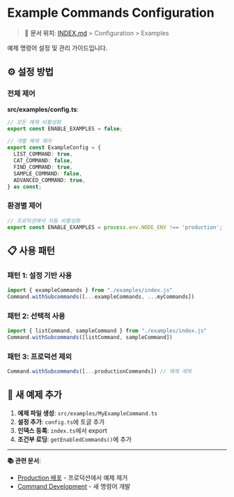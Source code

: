 # Example Commands Configuration

> 🔗 **문서 위치**: [INDEX.md](../INDEX.md) > Configuration > Examples

예제 명령어 설정 및 관리 가이드입니다.

## ⚙️ 설정 방법

### 전체 제어

**src/examples/config.ts**:
```typescript
// 모든 예제 비활성화
export const ENABLE_EXAMPLES = false;

// 개별 예제 제어
export const ExampleConfig = {
  LIST_COMMAND: true,
  CAT_COMMAND: false,
  FIND_COMMAND: true,
  SAMPLE_COMMAND: false,
  ADVANCED_COMMAND: true,
} as const;
```

### 환경별 제어

```typescript
// 프로덕션에서 자동 비활성화
export const ENABLE_EXAMPLES = process.env.NODE_ENV !== 'production';
```

## 📋 사용 패턴

### 패턴 1: 설정 기반 사용
```typescript
import { exampleCommands } from "./examples/index.js"
Command.withSubcommands([...exampleCommands, ...myCommands])
```

### 패턴 2: 선택적 사용  
```typescript
import { listCommand, sampleCommand } from "./examples/index.js"
Command.withSubcommands([listCommand, sampleCommand])
```

### 패턴 3: 프로덕션 제외
```typescript
Command.withSubcommands([...productionCommands]) // 예제 제외
```

## 🔧 새 예제 추가

1. **예제 파일 생성**: `src/examples/MyExampleCommand.ts`
2. **설정 추가**: `config.ts`에 토글 추가  
3. **인덱스 등록**: `index.ts`에서 export
4. **조건부 로딩**: `getEnabledCommands()`에 추가

---
**📚 관련 문서**: 
- [Production 배포](PRODUCTION.md) - 프로덕션에서 예제 제거
- [Command Development](../development/COMMAND_DEVELOPMENT.md) - 새 명령어 개발